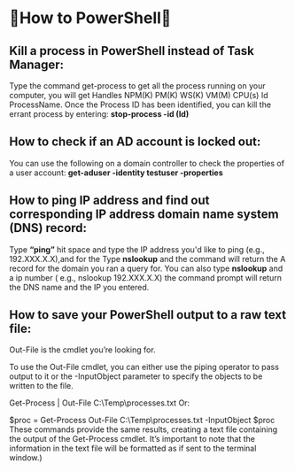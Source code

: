 # 📃How to PowerShell📃

## Kill a process in PowerShell instead of Task Manager: 
Type the command get-process to get all the process running on your computer, you will get Handles NPM(K) PM(K) WS(K) VM(M) CPU(s) Id ProcessName. Once the Process ID has been identified, you can kill the errant process by entering:             **stop-process -id (Id)**

## How to check if an AD account is locked out:
You can use the following on a domain controller to check the properties of a user account:    **get-aduser -identity testuser -properties**

## How to ping IP address and find out corresponding IP address domain name system (DNS) record:
Type **“ping”** hit space and type the IP address you'd like to ping (e.g., 192.XXX.X.X),and for the Type **nslookup** and the command will return the A record for the domain you ran a query for. You can also type **nslookup** and a ip number ( e.g., nslookup 192.XXX.X.X) the command prompt will return the DNS name and the IP you entered.

## How to save your PowerShell output to a raw text file:

Out-File is the cmdlet you’re looking for.


To use the Out-File cmdlet, you can either use the piping operator to pass output to it or the -InputObject parameter to specify the objects to be written to the file.

Get-Process | Out-File C:\Temp\processes.txt
Or:

$proc = Get-Process
Out-File C:\Temp\processes.txt -InputObject $proc
These commands provide the same results, creating a text file containing the output of the Get-Process cmdlet. It’s important to note that the information in the text file will be formatted as if sent to the terminal window.)
